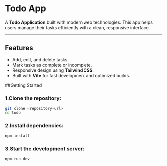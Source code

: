# Todo App

A **Todo Application** built with modern web technologies. This app helps users manage their tasks efficiently with a clean, responsive interface.

---

## Features
-  Add, edit, and delete tasks.
-  Mark tasks as complete or incomplete.
-  Responsive design using **Tailwind CSS**.
-  Built with **Vite** for fast development and optimized builds.


##Getting Started

### 1.Clone the repository:
```bash
git clone <repository-url>
cd todo

```
### 2.Install dependencies:
```bash
npm install

```
### 3.Start the development server:
```bash
npm run dev
```




